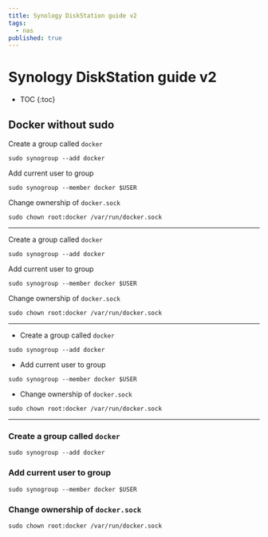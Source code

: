 ```yaml
---
title: Synology DiskStation guide v2
tags:
  - nas
published: true
---
```


# Synology DiskStation guide v2

* TOC
{:toc}

## Docker without sudo 

Create a group called `docker`

	sudo synogroup --add docker
    
Add current user to group 

	sudo synogroup --member docker $USER
    
Change ownership of `docker.sock`

	sudo chown root:docker /var/run/docker.sock
    
    
---


Create a group called `docker` 
```
sudo synogroup --add docker
```

Add current user to group 
```
sudo synogroup --member docker $USER
```

Change ownership of `docker.sock`
```
sudo chown root:docker /var/run/docker.sock
```   

---

* Create a group called `docker` 
```
sudo synogroup --add docker
```
* Add current user to group 
```
sudo synogroup --member docker $USER
```
* Change ownership of `docker.sock`
```
sudo chown root:docker /var/run/docker.sock
``` 



---



### Create a group called `docker`
```
sudo synogroup --add docker
```
### Add current user to group
```
sudo synogroup --member docker $USER
```
### Change ownership of `docker.sock`
```
sudo chown root:docker /var/run/docker.sock
``` 